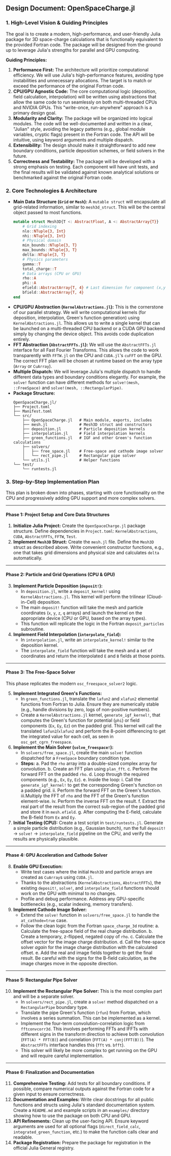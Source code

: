 ## Design Document: OpenSpaceCharge.jl

### 1. High-Level Vision & Guiding Principles

The goal is to create a modern, high-performance, and user-friendly Julia package for 3D space-charge calculations that is functionally equivalent to the provided Fortran code. The package will be designed from the ground up to leverage Julia's strengths for parallel and GPU computing.

**Guiding Principles:**

1.  **Performance First:** The architecture will prioritize computational efficiency. We will use Julia's high-performance features, avoiding type instabilities and unnecessary allocations. The target is to match or exceed the performance of the original Fortran code.
2.  **CPU/GPU Agnostic Code:** The core computational logic (deposition, field calculation, interpolation) will be written using abstractions that allow the same code to run seamlessly on both multi-threaded CPUs and NVIDIA GPUs. This "write-once, run-anywhere" approach is a primary design goal.
3.  **Modularity and Clarity:** The package will be organized into logical modules. The code will be well-documented and written in a clear, "Julian" style, avoiding the legacy patterns (e.g., global module variables, cryptic flags) present in the Fortran code. The API will be intuitive, using keyword arguments and multiple dispatch.
4.  **Extensibility:** The design should make it straightforward to add new boundary conditions, particle deposition schemes, or field solvers in the future.
5.  **Correctness and Testability:** The package will be developed with a strong emphasis on testing. Each component will have unit tests, and the final results will be validated against known analytical solutions or benchmarked against the original Fortran code.

### 2. Core Technologies & Architecture

*   **Main Data Structure (`Grid` or `Mesh`):** A `mutable struct` will encapsulate all grid-related information, similar to `mesh3d_struct`. This will be the central object passed to most functions.
    ```julia
    mutable struct Mesh3D{T <: AbstractFloat, A <: AbstractArray{T}}
        # Grid indexing
        nlo::NTuple{3, Int}
        nhi::NTuple{3, Int}
        # Physical domain
        min_bounds::NTuple{3, T}
        max_bounds::NTuple{3, T}
        delta::NTuple{3, T}
        # Physics parameters
        gamma::T
        total_charge::T
        # Data arrays (CPU or GPU)
        rho::A
        phi::A
        efield::AbstractArray{T, 4} # Last dimension for component (x,y,z)
        bfield::AbstractArray{T, 4}
    end
    ```
*   **CPU/GPU Abstraction (`KernelAbstractions.jl`):** This is the cornerstone of our parallel strategy. We will write computational kernels (for deposition, interpolation, Green's function generation) using `KernelAbstractions.jl`. This allows us to write a single kernel that can be launched on a multi-threaded CPU backend or a CUDA GPU backend simply by changing the device object. This avoids code duplication entirely.
*   **FFT Abstraction (`AbstractFFTs.jl`):** We will use the `AbstractFFTs.jl` interface for all Fast Fourier Transforms. This allows the code to work transparently with `FFTW.jl` on the CPU and `CUDA.jl`'s `cuFFT` on the GPU. The correct FFT plan will be chosen at runtime based on the array type (`Array` or `CuArray`).
*   **Multiple Dispatch:** We will leverage Julia's multiple dispatch to handle different data types and boundary conditions elegantly. For example, the `solve!` function can have different methods for `solve!(mesh, ::FreeSpace)` and `solve!(mesh, ::RectangularPipe)`.
*   **Package Structure:**
    ```
    OpenSpaceCharge.jl/
    ├── Project.toml
    ├── Manifest.toml
    └── src/
        ├── OpenSpaceCharge.jl   # Main module, exports, includes
        ├── mesh.jl              # Mesh3D struct and constructors
        ├── deposition.jl        # Particle deposition kernels
        ├── interpolation.jl     # Field interpolation kernels
        ├── green_functions.jl   # IGF and other Green's function calculations
        ├── solvers/
        │   ├── free_space.jl    # Free-space and cathode image solver
        │   └── rect_pipe.jl     # Rectangular pipe solver
        └── utils.jl             # Helper functions
    └── test/
        └── runtests.jl
    ```

### 3. Step-by-Step Implementation Plan

This plan is broken down into phases, starting with core functionality on the CPU and progressively adding GPU support and more complex solvers.

---

#### **Phase 1: Project Setup and Core Data Structures**

1.  **Initialize Julia Project:** Create the `OpenSpaceCharge.jl` package structure. Define dependencies in `Project.toml`: `KernelAbstractions`, `CUDA`, `AbstractFFTs`, `FFTW`, `Test`.
2.  **Implement `Mesh3D` Struct:** Create the `mesh.jl` file. Define the `Mesh3D` struct as described above. Write convenient constructor functions, e.g., one that takes grid dimensions and physical size and calculates `delta` automatically.

---

#### **Phase 2: Particle and Grid Operations (CPU & GPU)**

3.  **Implement Particle Deposition (`deposit!`):**
    *   In `deposition.jl`, write a `deposit_kernel!` using `KernelAbstractions.jl`. This kernel will perform the trilinear (Cloud-in-Cell) deposition.
    *   The main `deposit!` function will take the mesh and particle coordinates (`x`, `y`, `z`, `q` arrays) and launch the kernel on the appropriate device (CPU or GPU, based on the array types).
    *   This function will replicate the logic in the Fortran `deposit_particles` subroutine.
4.  **Implement Field Interpolation (`interpolate_field`):**
    *   In `interpolation.jl`, write an `interpolate_kernel!` similar to the deposition kernel.
    *   The `interpolate_field` function will take the mesh and a set of coordinates and return the interpolated `E` and `B` fields at those points.

---

#### **Phase 3: The Free-Space Solver**

This phase replicates the modern `osc_freespace_solver2` logic.

5.  **Implement Integrated Green's Functions:**
    *   In `green_functions.jl`, translate the `lafun2` and `xlafun2` elemental functions from Fortran to Julia. Ensure they are numerically stable (e.g., handle divisions by zero, logs of non-positive numbers).
    *   Create a `KernelAbstractions.jl` kernel, `generate_igf_kernel!`, that computes the Green's function for potential (`phi`) or field components (`Ex`, `Ey`, `Ez`) on the padded grid. This kernel will call the translated `lafun2`/`xlafun2` and perform the 8-point differencing to get the integrated value for each cell, as seen in `osc_get_cgrn_freespace`.
6.  **Implement the Main Solver (`solve_freespace!`):**
    *   In `solvers/free_space.jl`, create the main `solve!` function dispatched for a `FreeSpace` boundary condition type.
    *   **Steps:**
        a.  Pad the `rho` array into a double-sized complex array for convolution.
        b.  Create an FFT plan using `plan_fft`.
        c.  Perform the forward FFT on the padded `rho`.
        d.  Loop through the required components (e.g., `Ex`, `Ey`, `Ez`).
        e.  Inside the loop:
            i.  Call the `generate_igf_kernel!` to get the corresponding Green's function on a padded grid.
            ii. Perform the forward FFT on the Green's function.
            iii.Multiply the FFT of `rho` and the FFT of the Green's function element-wise.
            iv. Perform the inverse FFT on the result.
        f.  Extract the real part of the result from the correct sub-region of the padded grid and store it in `mesh.efield`.
        g.  After computing the E-field, calculate the B-field from `Ex` and `Ey`.
7.  **Initial Testing (CPU):** Create a test script in `test/runtests.jl`. Generate a simple particle distribution (e.g., Gaussian bunch), run the full `deposit!` -> `solve!` -> `interpolate_field` pipeline on the CPU, and verify the results are physically plausible.

---

#### **Phase 4: GPU Acceleration and Cathode Solver**

8.  **Enable GPU Execution:**
    *   Write test cases where the initial `Mesh3D` and particle arrays are created as `CuArray`s using `CUDA.jl`.
    *   Thanks to the abstractions (`KernelAbstractions`, `AbstractFFTs`), the existing `deposit!`, `solve!`, and `interpolate_field` functions should work on the GPU with minimal to no changes.
    *   Profile and debug performance. Address any GPU-specific bottlenecks (e.g., scalar indexing, memory transfers).
9.  **Implement Cathode Image Solver:**
    *   Extend the `solve!` function in `solvers/free_space.jl` to handle the `at_cathode=true` case.
    *   Follow the clean logic from the Fortran `space_charge_3d` routine:
        a.  Calculate the free-space field of the real charge distribution.
        b.  Create a temporary, z-flipped, negated copy of `rho`.
        c.  Calculate the offset vector for the image charge distribution.
        d.  Call the free-space solver *again* for the image charge distribution with the calculated offset.
        e.  Add the real and image fields together to get the final result. Be careful with the signs for the B-field calculation, as the image charges move in the opposite direction.

---

#### **Phase 5: Rectangular Pipe Solver**

10. **Implement the Rectangular Pipe Solver:** This is the most complex part and will be a separate solver.
    *   In `solvers/rect_pipe.jl`, create a `solve!` method dispatched on a `RectangularPipe` boundary type.
    *   Translate the pipe Green's function (`rfun`) from Fortran, which involves a series summation. This can be implemented as a kernel.
    *   Implement the four-term convolution-correlation logic from `fftconvcorr3d`. This involves performing FFTs and IFFTs with different signs in the transform direction to achieve both convolution (`FFT(A) * FFT(B)`) and correlation (`FFT(A) * conj(FFT(B))`). The `AbstractFFTs` interface handles this (`fft` vs. `bfft`).
    *   This solver will likely be more complex to get running on the GPU and will require careful implementation.

---

#### **Phase 6: Finalization and Documentation**

11. **Comprehensive Testing:** Add tests for all boundary conditions. If possible, compare numerical outputs against the Fortran code for a given input to ensure correctness.
12. **Documentation and Examples:** Write clear docstrings for all public functions and structs using Julia's standard documentation system. Create a `README.md` and example scripts in an `examples/` directory showing how to use the package on both CPU and GPU.
13. **API Refinements:** Clean up the user-facing API. Ensure keyword arguments are used for all optional flags (`direct_field_calc`, `integrated_green_function`, etc.) to make the function calls clear and readable.
14. **Package Registration:** Prepare the package for registration in the official Julia General registry.